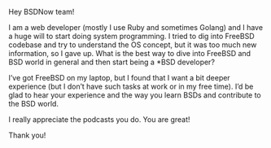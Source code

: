 Hey BSDNow team!

I am a web developer (mostly I use Ruby and sometimes Golang) and I have a huge will to start doing system programming. I tried to dig into FreeBSD codebase and try to understand the OS concept, but it was too much new information, so I gave up. What is the best way to dive into FreeBSD and BSD world in general and then start being a *BSD developer?

I’ve got FreeBSD on my laptop, but I found that I want a bit deeper experience (but I don’t have such tasks at work or in my free time). I’d be glad to hear your experience and the way you learn BSDs and contribute to the BSD world.

I really appreciate the podcasts you do. You are great!

Thank you!
